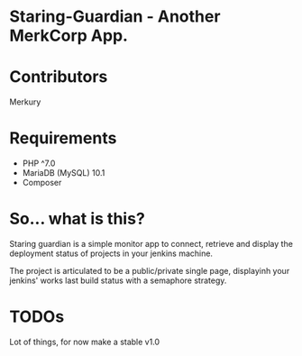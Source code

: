 Staring-Guardian - Another MerkCorp App.
======================

Contributors
======================
Merkury

Requirements
======================
* PHP ^7.0
* MariaDB (MySQL) 10.1
* Composer

So... what is this?
======================
Staring guardian is a simple monitor app to connect, retrieve and display the 
deployment status of projects in your jenkins machine.

The project is articulated to be a public/private single page, displayinh
your jenkins' works last build status with a semaphore strategy.
 
TODOs
======================

Lot of things, for now make a stable v1.0

